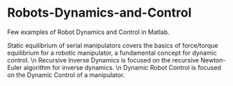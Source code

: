 # Robots-Dynamics-and-Control

Few examples of Robot Dynamics and Control in Matlab. 

Static equilibrium of serial manipulators covers the basics of force/torque equilibrium for a robotic manipulator, a fundamental concept for dynamic control. \n
Recursive Inverse Dynamics is focused on the recursive Newton-Euler algorithm for inverse dynamics. \n
Dynamic Robot Control is focused on the Dynamic Control of a manipulator. 
